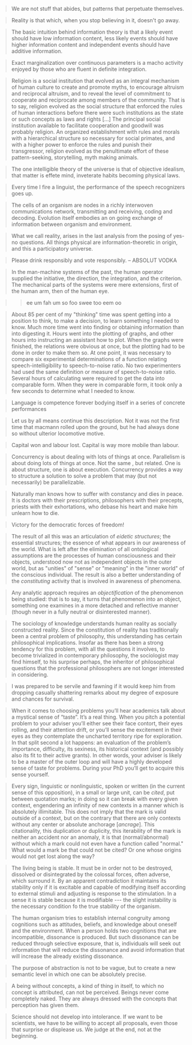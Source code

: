 > We are not stuff that abides, but patterns that perpetuate themselves.

> Reality is that which, when you stop believing in it, doesn't go away.

> The basic intuition behind information theory is that a likely event should have low information content, less likely events should have higher information content and independent events should have additive information.

> Exact marginalization over continuous parameters is a macho activity enjoyed by those who are fluent in definite integration.

> Religion is a social institution that evolved as an integral mechanism of human culture to create and promote myths, to encourage altruism and reciprocal altruism, and to reveal the level of commitment to cooperate and reciprocate among members of the community. That is to say, religion evolved as the social structure that enforced the rules of human interactions before there were such institutions as the state or such concepts as laws and rights [...] The principal social institution available to facilitate cooperation and goodwill was probably religion. An organized establishment with rules and morals with a hierarchical structure so necessary for social primates, and with a higher power to enforce the rules and punish their transgressor, religion evolved as the penultimate effort of these pattern-seeking, storytelling, myth making animals.

> The one intelligible theory of the universe is that of objective idealism, that matter is effete mind, inveterate habits becoming physical laws.

> Every time I fire a linguist, the performance of the speech recognizers goes up.

> The cells of an organism are nodes in a richly interwoven communications network, transmitting and receiving, coding and decoding. Evolution itself embodies an on going exchange of information between organism and environment.

> What we call reality, arises in the last analysis from the posing of yes-no questions. All things physical are information-theoretic in origin, and this a participatory universe.

> Please drink responsibly and vote responsibly. – ABSOLUT VODKA

> In the man-machine systems of the past, the human operator supplied the initiative, the direction, the integration, and the criterion. The mechanical parts of the systems were mere extensions, first of the human arm, then of the human eye.

> >  ee um fah um so foo swee too eem oo

> About 85 per cent of my "thinking" time was spent getting into a  position to think, to make a decision, to learn something I needed to know. Much more time went into finding or obtaining information than into digesting it. Hours went into the plotting of graphs, and other hours into instructing an assistant how to plot. When the graphs were finished, the relations were obvious at once, but the plotting had to be done in order to make them so. At one point, it was necessary to compare six experimental determinations of a function relating speech-intelligibility to speech-to-noise ratio. No two experimenters had used the same definition or measure of speech-to-noise ratio. Several hours of calculating were required to get the data into comparable form. When they were in comparable form, it took only a few seconds to determine what I needed to know.

> Language is competence forever bodying itself in a series of concrete performances

> Let us by all means continue this description. Not it was not the first time that macmann rolled upon the ground, but he had always done so without ulterior locomotive motive.

> Capital won and labour lost. Capital is way more mobile than labour.

> Concurrency is about dealing with lots of things at once. Parallelism is about doing lots of things at once. Not the same , but related. One is about structure, one is about execution. Concurrency provides a way to structure a solution to solve a problem that may (but not necessarily) be parallelizable.

> Naturally man knows how to suffer with constancy and dies in peace. It is doctors with their prescriptions, philosophers with their precepts, priests with their exhortations, who debase his heart and make him unlearn how to die.

> Victory for the democratic forces of freedom!

> The result of all this was an articulation of *eidetic structures*; the essential structures; the essence of what appears in our awareness of the world. What is left after the elimination of all ontological assumptions are the processes of human consciousness and their objects, understood now not as independent objects in the outer world, but as "unities" of "sense" or "meaning" in the "inner world" of the conscious individual. The result is also a better understanding of the *constituting* activity that is involved in awareness of phenomena.

> Any analytic approach requires an *objectification* of the phenomenon being studied: that is to say, it turns that phenomenon into an object, something one examines in a more detached and reflective manner (though never in a fully neutral or disinterested manner).

> The sociology of knowledge understands human reality as socially constructed reality. Since the constitution of reality has traditionally been a central problem of philosophy, this understanding has certain philosophical implications. Insofar as there has been a strong tendency for this problem, with all the questions it involves, to become trivialized in contemporary philosophy, the sociologist may find himself, to his surprise perhaps, the inheritor of philosophical questions that the professional philosophers are not longer interested in considering.

> I was prepared to be servile and fawning if it would keep him from dropping casually shattering remarks about my degree of exposure and chances for survival.

> When it comes to choosing problems you’ll hear academics talk  about a mystical sense of “taste”. It’s a real thing. When you pitch a potential problem to your adviser  you’ll either see their face contort, their eyes rolling, and their  attention drift, or you’ll sense the excitement in their eyes as they  contemplate the uncharted territory ripe for exploration. In that split  second a lot happens: an evaluation of the problem’s importance,  difficulty, its sexiness, its historical context (and possibly also its  fit to their active grants). In other words, your adviser is likely to  be a master of the outer loop and will have a highly developed sense of  taste for problems. During your PhD you’ll get to acquire this sense  yourself.

> Every sign, linguistic or nonlinguistic, spoken or written (in the  current sense of this opposition), in a small or large unit, can be *cited*, put between quotation marks; in doing so it can break with every given context, engendering an infinity of new contexts in a manner which is  absolutely illimitable. This does not imply that the mark is valid  outside of a context, but on the contrary that there are only contexts  without any center or absolute anchorage [*ancrage*]. This  citationality, this duplication or duplicity, this iterability of the  mark is neither an accident nor an anomaly, it is that (normal/abnormal) without which a mark could not even have a function called "normal."  What would a mark be that could not be cited? Or one whose origins would not get lost along the way?

> The living being is stable. It must be in order not to be destroyed, dissolved or disintegrated by the colossal forces, often adverse, which surround it. By an apparent contradiction it maintains its stability only if it is excitable and capable of modifying itself according to external stimuli and adjusting is response to the stimulation. In a sense it is stable because it is modifiable  --- the slight instability is the necessary condition fo the true stability of the organism. 

> The human organism tries to establish internal congruity among cognitions such as attitudes, beliefs, and knowledge about oneself and the environment. When a person holds two cognitions that are incompatible, dissonance is produced. But such dissonance can be reduced through selective exposure, that is, individuals will seek out information that will reduce the dissonance and avoid information that will increase the already existing dissonance.

> The purpose of abstraction is not to be vague, but to create a new semantic level in which one can be absolutely precise.

> A being without concepts, a kind of thing in itself, to which no concept is attributed, can not be perceived. Beings never come completely naked. They are always dressed with the concepts that perception has given them. 

> Science should not develop into intolerance. If we want to be scientists, we have to be willing to accept all proposals, even those that surprise or displease us. We judge at the end, not at the beginning.